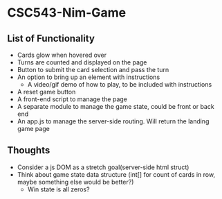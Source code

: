 # CSC543-Nim-Game

## List of Functionality
- Cards glow when hovered over
- Turns are counted and displayed on the page
- Button to submit the card selection and pass the turn
- An option to bring up an element with instructions
    - A video/gif demo of how to play, to be included with instructions
- A reset game button
- A front-end script to manage the page
- A separate module to manage the game state, could be front or back end
- An app.js to manage the server-side routing. Will return the landing game page


## Thoughts
- Consider a js DOM as a stretch goal\(server-side html struct)
- Think about game state data structure \(int\[] for count of cards in row, maybe something else would be better?)
    - Win state is all zeros? 